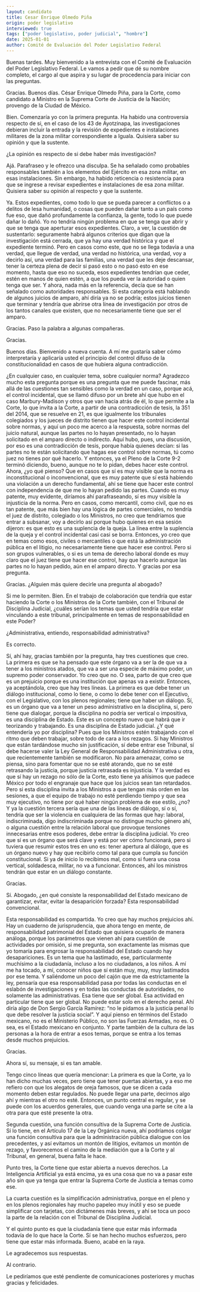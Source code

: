 ```yaml
---
layout: candidato
title: Cesar Enrique Olmedo Piña
origin: poder legislativo
interviewed: true
tags: ["poder legislativo, poder judicial", "hombre"]
date: 2025-01-01
author: Comité de Evaluación del Poder Legislativo Federal
---
```


Buenas tardes. Muy bienvenido a la entrevista con el Comité de Evaluación del Poder Legislativo Federal. Le vamos a pedir que dé su nombre completo, el cargo al que aspira y su lugar de procedencia para iniciar con las preguntas.

Gracias. Buenos días. César Enrique Olmedo Piña, para la Corte, como candidato a Ministro en la Suprema Corte de Justicia de la Nación; provengo de la Ciudad de México.

Bien. Comenzaría yo con la primera pregunta. Ha habido una controversia respecto de si, en el caso de los 43 de Ayotzinapa, las investigaciones debieran incluir la entrada y la revisión de expedientes e instalaciones militares de la zona militar correspondiente a Iguala. Quisiera saber su opinión y que la sustente.

¿La opinión es respecto de si debe haber más investigación?

Ajá. Parafraseo y le ofrezco una disculpa. Se ha señalado como probables responsables también a los elementos del Ejército en esa zona militar, en esas instalaciones. Sin embargo, ha habido reticencia o resistencia para que se ingrese a revisar expedientes e instalaciones de esa zona militar. Quisiera saber su opinión al respecto y que la sustente.

Ya. Estos expedientes, como todo lo que se pueda parecer a conflictos o a delitos de lesa humanidad, o cosas que pueden dañar tanto a un país como fue eso, que dañó profundamente la confianza, la gente, todo  lo que puede dañar lo dañó. Yo no tendría ningún problema en que se tenga que abrir y que se tenga que aperturar esos expedientes. Claro, a ver, la cuestión de sustentarlo: seguramente habrá algunos criterios que digan que la investigación está cerrada, que ya hay una verdad histórica y que el expediente terminó.  Pero en casos como este, que no se llega todavía a una verdad, que llegue de verdad, una verdad no histórica, una verdad, voy a decirlo así, una verdad para las familias, una verdad que les deje descansar, tener la certeza plena de decir si pasó esto o no pasó esto en ese momento, hasta que eso no suceda, esos expedientes tendrían que ceder, estén en manos de quien estén, a que los pueda ver la autoridad o quien tenga que ser. Y ahora, nada más en la referencia, decía que se han señalado como autoridades responsables. Si esta categoría está hablando de algunos juicios de amparo, ahí diría ya no se podría; estos juicios tienen que terminar y tendría que abrirse otra línea de investigación por otros de los tantos canales que existen, que no necesariamente tiene que ser el amparo.

Gracias. Paso la palabra a algunas compañeras.

Gracias.

Buenos días. Bienvenido a nueva cuenta. A mí me gustaría saber cómo interpretaría y aplicaría usted el principio del control difuso de la constitucionalidad en casos de que hubiera alguna contradicción.

¿En cualquier caso, en cualquier tema, sobre cualquier norma? Agradezco mucho esta pregunta porque es una pregunta que me puede fascinar, más allá de las cuestiones tan sensibles como la verdad en un caso, porque acá, el control incidental, que se llamó difuso por un brete ahí que hubo en el caso Marbury-Madison y otros que van hacia atrás de él, lo que permite a la Corte, lo que invita a la Corte, a partir de una contradicción de tesis, la 351 del 2014, que se resuelve en 21, es que igualmente los tribunales colegiados  y los jueces de distrito tienen que hacer este control incidental sobre normas, y aquí un poco me acerco a la respuesta, sobre normas del juicio natural, aunque las partes no lo hayan presentado, no lo hayan solicitado en el amparo directo o indirecto. Aquí hubo, pues, una discusión, por eso es una contradicción de tesis, porque había quienes decían: si las partes no te están solicitando que hagas ese control sobre normas, tú como juez no tienes por qué hacerlo. Y entonces, ya el Pleno de la Corte 9-2 terminó diciendo, bueno, aunque no te lo pidan,  debes hacer este control. Ahora, ¿yo qué pienso? Que en casos que sí es muy visible que la norma es inconstitucional o inconvencional, que es muy patente que sí está habiendo una violación a un derecho fundamental, ahí se tiene que hacer este control con independencia de que me lo hayan pedido las partes. Cuando es muy patente, muy evidente, diríamos ahí parafraseando, sí es muy visible la injusticia de la norma. Pero en casos, como mercantil, como civil, que no es tan patente, que más bien hay una lógica de partes comerciales, no tendría el juez de distrito, colegiado o los Ministros, no creo que tendríamos que entrar a subsanar, voy a decirlo así porque hubo quienes en esa sesión dijeron: es que esto es una suplencia de la queja. La línea entre la suplencia de la queja y el control incidental casi casi se borra. Entonces, yo creo que en temas como esos, civiles o mercantiles  o que está la administración pública en el litigio, no necesariamente tiene que hacer ese control. Pero si son grupos vulnerables, o si es un tema de derecho laboral donde es muy claro que el juez tiene que hacer ese control,  hay que hacerlo aunque las partes no lo hayan pedido, aún en el amparo directo. Y gracias por esa pregunta.

Gracias. ¿Alguien más quiere decirle una pregunta al abogado?

Si me lo permiten. Bien. En el trabajo de colaboración que tendría que estar haciendo la Corte o los Ministros de la Corte también, con el Tribunal de Disciplina Judicial, ¿cuáles serían los temas que usted tendría que estar vinculando a este tribunal, principalmente en temas de responsabilidad en este Poder?

¿Administrativa, entiendo, responsabilidad administrativa?

Es correcto.

Sí, ahí hay, gracias también por la pregunta, hay tres cuestiones que creo. La primera es que se ha pensado que este órgano va a ser la de que va a tener a los ministros atados, que va a ser una especie de máximo poder, un supremo poder conservador. Yo creo que no. O sea, parto de que creo que es un prejuicio porque es una institución que apenas va a existir. Entonces, ya aceptándola, creo que hay tres líneas. La primera es que debe tener un diálogo institucional, como lo tiene, o como lo debe tener con el Ejecutivo, con el Legislativo, con los plenos regionales; tiene que haber un diálogo. Sí, es un órgano que va a tener un peso administrativo en la disciplina, sí,  pero tiene que dialogar, porque la disciplina no podría ser vertical o impositiva, es una disciplina de Estado. Este es un concepto nuevo que habrá que ir teorizando y trabajando. Es una disciplina de Estado judicial. ¿Y qué entendería yo por disciplina? Pues que los Ministros estén trabajando con el ritmo que deben trabajar, sobre todo de cara a los rezagos. 
Si hay Ministros que están tardándose mucho sin justificación, sí debe entrar ese Tribunal, sí debe hacerse valer la Ley General de Responsabilidad Administrativa u otra, que recientemente también se modificaron. No para amenazar, como se piensa, sino para fomentar que no se esté atorando, que no se esté retrasando la justicia, porque justicia retrasada es injusticia. Y la verdad es que sí hay un rezago no sólo de la Corte, esto tiene ya añísimos que padece México por todo el engranaje que hace que los juicios sean tan retardados. 
Pero si esta disciplina invita a los Ministros a que tengan más orden en las sesiones, a que el equipo de trabajo no esté perdiendo tiempo y que sea muy ejecutivo, no tiene por qué haber ningún problema de ese estilo, ¿no? Y ya la cuestión tercera sería que una de las líneas de diálogo, sí o sí, tendría que ser la violencia en cualquiera de las formas que hay: laboral, indiscriminada, digo indiscriminada porque no distingue mucho género ahí, o alguna cuestión entre la relación laboral que provoque tensiones innecesarias entre esos poderes, debe entrar la disciplina judicial. Yo creo que sí es un órgano que será clave y está por ver cómo funcionará, pero si tuviera que resumir estos tres en uno es: tener apertura al diálogo, que es un órgano nuevo y hay que recibirlo como tal para que cumpla su función constitucional. Si ya de inicio lo recibimos mal, como si fuera una cosa vertical, soldadesca, militar, no va a funcionar. Entonces, ahí los ministros tendrán que estar en un diálogo constante.

Gracias.

Sí. Abogado, ¿en qué consiste la responsabilidad del Estado mexicano de garantizar, evitar, evitar la desaparición forzada? Esta responsabilidad convencional.

Esta responsabilidad es compartida. Yo creo que hay muchos prejuicios ahí. Hay un cuaderno de jurisprudencia, que ahora tengo en mente, de responsabilidad patrimonial del Estado que quisiera ocuparlo de manera análoga, porque los parámetros que vienen ahí para cuestión de actividades por omisión, si me pregunta, son exactamente las mismas que yo tomaría para engrosar la responsabilidad del Estado cuando hay desapariciones. Es un tema que ha lastimado, ese, particularmente muchísimo a la ciudadanía, incluso a los no ciudadanos, a los niños. 
A mí me ha tocado, a mí, conocer niños que sí están muy, muy, muy lastimados por ese tema. Y saliéndome un poco del cajón que me da estrictamente la ley, pensaría que esa responsabilidad pasa por todas las conductas en el eslabón de investigaciones y en todas las conductas de autoridades, no solamente las administrativas. Esa tiene que ser global. Esa actividad en particular tiene que ser global. No puede estar solo en el derecho penal. Ahí diría algo de Don Sergio García Ramírez: “no le pidamos a la justicia penal lo que debe resolver la justicia social”. Y aquí pienso en términos del Estado mexicano, no es el Ministerio Público, no son las Fuerzas Armadas, no es. O sea, es el Estado mexicano en conjunto. Y parte también de la cultura de las personas a la hora de entrar a esos temas,  porque se entra a los temas desde muchos prejuicios.

Gracias.

Ahora sí, su mensaje, si es tan amable.

Tengo cinco líneas que quería mencionar: 
La primera es que la Corte, ya lo han dicho muchas veces, pero tiene que tener puertas abiertas, y a eso me refiero con que los alegatos de oreja famosos, que se dicen a cada momento deben estar regulados. No puede llegar una parte, decirnos algo ahí y mientras el otro no esté. Entonces, un punto central es regular, y se puede con los acuerdos generales, que cuando venga una parte se cite a la otra para que esté presente la otra.

Segunda cuestión, una función consultiva de la Suprema Corte de Justicia. Sí lo tiene, en el Artículo 17 de la Ley Orgánica nueva, ahí podríamos colgar una función consultiva para que la administración pública dialogue con los precedentes, y así evitamos un montón de litigios, evitamos un montón de rezago, y favorecemos el camino de la mediación que a la Corte y al Tribunal, en general, buena falta le hace.

Punto tres, la Corte tiene que estar abierta a nuevos derechos. La Inteligencia Artificial ya está encima, ya es una cosa que no va a pasar este año sin que ya tenga que entrar la Suprema Corte de Justicia a temas como ese.

La cuarta cuestión es la simplificación administrativa, porque en el pleno y en los plenos regionales hay mucho papeleo muy inútil y eso se puede simplificar con tarjetas, con dictámenes más breves, y ahí se toca un poco la parte de la relación con el Tribunal de Disciplina Judicial.

Y el quinto punto es que la ciudadanía tiene que estar más informada todavía de lo que hace la Corte. Sí se han hecho muchos esfuerzos, pero tiene que estar más informada.  Bueno, acabé en la raya.

Le agradecemos sus respuestas.

Al contrario.

Le pediríamos que esté pendiente de comunicaciones posteriores y muchas gracias y felicidades.

